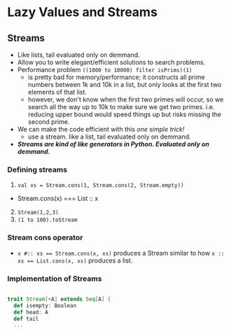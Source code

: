 # Lazy Values and Streams

## Streams

+ Like lists, tail evaluated only on demmand.
+ Allow you to write elegant/efficient solutions to search problems.
+ Performance problem ```((1000 to 10000) filter isPrims)(1)```
  + is pretty bad for memory/performance; it constructs all prime numbers between 1k and 10k in a list, but only looks at the first two elements of that list.
  + however, we don't know when the first two primes will occur, so we search all the way up to 10k to make sure we get two primes. i.e. reducing upper bound would speed things up but risks missing the second prime.
+ We can make the code efficient with this *one simple trick!*
  + use a stream. like a list, tail evaluated only on demmand.
+ ***Streams are kind of like generators in Python. Evaluated only on demmand.***

### Defining streams

1) ```val xs = Stream.cons(1, Stream.cons(2, Stream.empty))```
  + Stream.cons(x) === List :: x 
2) ```Stream(1,2,3)```
3) ```(1 to 100).toStream```

### Stream cons operator
+ ```x #:: xs == Stream.cons(x, xs)``` produces a Stream similar to how ```x :: xs == List.cons(x, xs)``` produces a list.

### Implementation of Streams

```scala

trait Stream[+A] extends Seq[A] {
  def isempty: Boolean
  def head: A
  def tail
  ...
  
```
